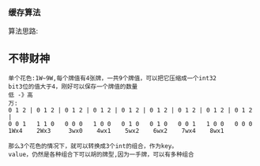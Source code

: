### 缓存算法

算法思路:
## 不带财神
    单个花色:1W~9W,每个牌值有4张牌，一共9个牌值，可以把它压缩成一个int32
    bit3位的值大于4，刚好可以保存一个牌值的数量
    低 -》高
    万:
    0 1 2 | 0 1 2 | 0 1 2 | 0 1 2 | 0 1 2 | 0 1 2 | 0 1 2 | 0 1 2 | 0 1 2 |
    0 0 1   1 1 0   0 0 0   1 0 0   0 1 0   0 1 0   0 0 1   1 0 0   0 0 0 
    1Wx4    2Wx3     3wx0    4wx1    5wx2    6wx2    7wx4    8wx1

    那么3个花色的情况下，就可以转换成3个int的组合，作为key。
    value，仍然是各种组合下可以胡的牌型,因为一手牌，可以有多种组合